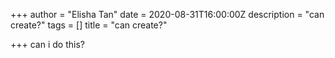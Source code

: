 +++
author = "Elisha Tan"
date = 2020-08-31T16:00:00Z
description = "can create?"
tags = []
title = "can create?"

+++
can i do this?